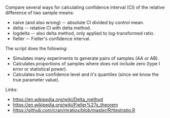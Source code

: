 Compare several ways for calculating confidence interval (CI) of the relative difference of two sample means:
- naive (and also wrong) -- absolute CI divided by control mean.
- delta -- relative CI with delta method.
- logdelta -- also delta method, only applied to log-transformed ratio.
- fieller -- Fieller's confidence interval.

The script does the following:
- Simulates many experiments to generate pairs of samples (AA or AB).
- Calculates proportions of samples where does not include zero (type I error or statistical power).
- Calculates true confidence level and it's quantiles (since we know the true parameter value).

Links:
- https://en.wikipedia.org/wiki/Delta_method
- https://en.wikipedia.org/wiki/Fieller%27s_theorem
- https://github.com/cran/mratios/blob/master/R/ttestratio.R
